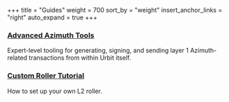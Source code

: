 +++
title = "Guides"
weight = 700
sort_by = "weight"
insert_anchor_links = "right"
auto_expand = true
+++

### [Advanced Azimuth Tools](/system/identity/guides/advanced-azimuth-tools)

Expert-level tooling for generating, signing, and sending layer 1 Azimuth-related
transactions from within Urbit itself.

### [Custom Roller Tutorial](/system/identity/guides/roller-tutorial)

How to set up your own L2 roller.
